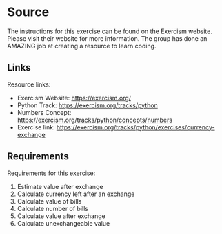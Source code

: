 # Source

The instructions for this exercise can be found on the Exercism website. Please visit their website for more information. The group has done an AMAZING job at creating a resource to learn coding.

## Links

Resource links:

- Exercism Website: https://exercism.org/
- Python Track: https://exercism.org/tracks/python
- Numbers Concept: https://exercism.org/tracks/python/concepts/numbers
- Exercise link: https://exercism.org/tracks/python/exercises/currency-exchange

## Requirements

Requirements for this exercise:

1. Estimate value after exchange
2. Calculate currency left after an exchange
3. Calculate value of bills
4. Calculate number of bills
5. Calculate value after exchange
6. Calculate unexchangeable value

